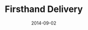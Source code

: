 ---
title: "Firsthand Delivery"
description: "Designing an on-demand retail delivery service."
date: "2014-09-02"
---